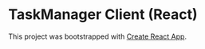 # TaskManager Client (React)

This project was bootstrapped with
[Create React App](https://github.com/facebook/create-react-app).
